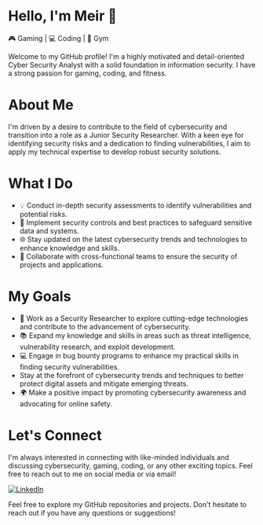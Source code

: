 # Hello, I'm Meir 👋
🎮 Gaming | 💻 Coding | 💪 Gym

Welcome to my GitHub profile!
I'm a highly motivated and detail-oriented Cyber Security Analyst with a solid foundation in information security. I have a strong passion for gaming, coding, and fitness.

# About Me

I'm driven by a desire to contribute to the field of cybersecurity and transition into a role as a Junior Security Researcher. With a keen eye for identifying security risks and a dedication to finding vulnerabilities, I aim to apply my technical expertise to develop robust security solutions.

# What I Do

* 💡  Conduct in-depth security assessments to identify vulnerabilities and potential risks.
* 🔐 Implement security controls and best practices to safeguard sensitive data and systems.
* 🌐 Stay updated on the latest cybersecurity trends and technologies to enhance knowledge and skills.
* 🤝 Collaborate with cross-functional teams to ensure the security of projects and applications.

# My Goals

  * 🌟 Work as a Security Researcher to explore cutting-edge technologies and contribute to the advancement of         cybersecurity.
  * 📚 Expand my knowledge and skills in areas such as threat intelligence, vulnerability research, and exploit development.
  * 💻 Engage in bug bounty programs to enhance my practical skills in finding security vulnerabilities.
  *  Stay at the forefront of cybersecurity trends and techniques to better protect digital assets and mitigate emerging threats.
  * 🌍 Make a positive impact by promoting cybersecurity awareness and advocating for online safety.

# Let's Connect

I'm always interested in connecting with like-minded individuals and discussing cybersecurity, gaming, coding, or any other exciting topics. Feel free to reach out to me on social media or via email!

[![LinkedIn](https://img.shields.io/badge/LinkedIn-Connect-blue?style=flat&logo=linkedin&logoColor=white&size=10&link=https://www.linkedin.com/in/meir-hamou-164279218/)](https://www.linkedin.com/in/meir-hamou-164279218/)

Feel free to explore my GitHub repositories and projects. 
Don't hesitate to reach out if you have any questions or suggestions!
